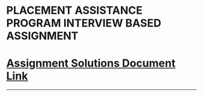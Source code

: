 # PLACEMENT ASSISTANCE PROGRAM INTERVIEW BASED ASSIGNMENT

# [Assignment Solutions Document Link](https://docs.google.com/document/d/1exfl734Thcc24JqGc871qbMDU4Z1fbIcZ7iaydR0T_g/edit?usp=sharing)

---
